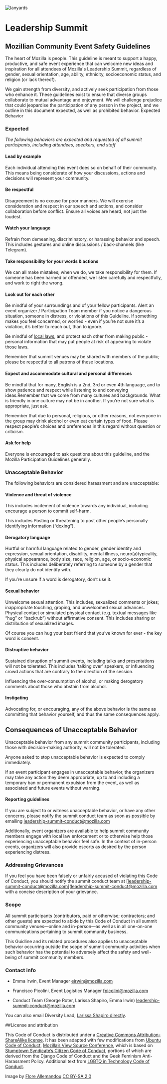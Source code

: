 ![lanyards](https://c2.staticflickr.com/4/3710/9096444668_4612746b84_z.jpg)


# Leadership Summit
## Mozillian Community Event Safety Guidelines

The heart of Mozilla is people.  This guideline is meant to support a happy, productive, and safe event experience that can welcome new ideas and inspiration  for all attendees of Mozilla's Leadership Summit, regardless of gender, sexual orientation, age, ability, ethnicity, socioeconomic status, and religion (or lack thereof).

We gain strength from diversity, and actively seek participation from those who enhance it. These guidelines exist to ensure that diverse groups collaborate to mutual advantage and enjoyment. We will challenge prejudice that could jeopardise the participation of any person in the project, and we outline in this document expected, as well as prohibited behavior.
Expected Behavior

### Expected

*The following behaviors are expected and requested of all summit participants, including attendees, speakers, and staff*

#### Lead by example

Each individual attending this event  does so on behalf of their community. This means being considerate of  how your discussions, actions and decisions will represent your community.

#### Be respectful

Disagreement is no excuse for poor manners. We will exercise consideration and respect in our speech and actions, and consider collaboration before conflict.  Ensure all voices are heard, not just the loudest.

#### Watch your language

Refrain from demeaning, discriminatory, or harassing behavior and speech. This includes gestures and online discussions / back-channels (like Telegram).

#### Take responsibility for your words & actions

We can all make mistakes; when we do, we take responsibility for them.  If someone has been harmed or offended, we listen carefully and respectfully, and work to right the wrong.

#### Look out for each other

Be mindful of your surroundings and of your fellow participants. Alert an event organizer / Participation Team member if you notice a dangerous situation, someone in distress, or violations of this Guideline. If something makes you feel concerned, or worried   - even if you’re not sure it’s a violation, it’s better to reach out, than to ignore.

Be mindful of [local laws](http://www.goabroad.com/articles/study-abroad/singapore-laws-to-know-before-you-go), and protect each other from making public - personal information that may put people at risk of appearing to violate those laws.

Remember that summit venues may be shared with members of the public; please be respectful to all patrons of these locations.

#### Expect and accommodate cultural  and personal differences

Be mindful that for many, English is a 2nd, 3rd or even 4th language, and to show patience and respect while listening to and conveying ideas.Remember that we come from many cultures and backgrounds. What is friendly in one culture may not be in another. If you’re not sure what is appropriate, just ask.

Remember that due to personal, religious, or other reasons, not everyone in the group may drink alcohol or even eat certain types of food. Please respect people’s choices and preferences in this regard without question or criticism.

#### Ask for help

Everyone is encouraged to ask questions about this guideline, and the Mozilla Participation Guidelines generally.

### Unacceptable Behavior

The following behaviors are considered harassment and are unacceptable:

#### Violence and threat of violence

This includes incitement of violence towards any individual, including encourage a person to commit self-harm.  

This includes Posting or threatening to post other people’s personally identifying information (“doxing”).

#### Derogatory language

Hurtful or harmful language related to gender, gender identity and expression, sexual orientation, disability, mental illness, neuro(a)typicality, physical appearance, body size, race, religion, age, or socio-economic status.   This includes deliberately referring to someone by a gender that they clearly do not identify with.

If you’re unsure if a word is derogatory, don’t use it.

#### Sexual behavior

Unwelcome sexual attention. This includes, sexualized comments or jokes; inappropriate touching, groping, and unwelcomed sexual advances.
Physical contact or simulated physical contact (e.g. textual messages like “hug” or “backrub”) without affirmative consent.   This includes sharing or distribution of sexualized images.

Of course you can hug your best friend that you’ve known for ever - the key word is consent.  

#### Distruptive behavior

Sustained disruption of summit events, including talks and presentations will not be tolerated.  This includes ‘talking over’ speakers, or influencing crowd actions that are contrary to the direction of the session.

Influencing the over-consumption of alcohol, or making derogatory comments about those who abstain from alcohol.

#### Instigating

Advocating for, or encouraging, any of the above behavior is the same as committing that behavior yourself, and thus the same consequences apply.

## Consequences of Unacceptable Behavior

Unacceptable behavior from any summit community participants, including those with decision-making authority, will not be tolerated.

Anyone asked to stop unacceptable behavior is expected to comply immediately.

If an event participant engages in unacceptable behavior, the organizers may take any action they deem appropriate, up to and including a temporary ban or permanent expulsion from the event, as well as associated and future events without warning.

#### Reporting guidelines

If you are subject to or witness unacceptable behavior, or have any other concerns, please notify the summit conduct team as soon as possible by emailing [leadership-summit-conduct@mozilla.com]([leadership-summit-conduct@mozilla.com](leadership-summit-conduct@mozilla.com))

Additionally, event organizers are available to help summit community members engage with local law enforcement or to otherwise help those experiencing unacceptable behavior feel safe. In the context of in-person events, organizers will also provide escorts as desired by the person experiencing distress.

### Addressing Grievances

If you feel you have been falsely or unfairly accused of violating this Code of Conduct, you should notify the summit conduct team at [leadership-summit-conduct@mozilla.com]([leadership-summit-conduct@mozilla.com](leadership-summit-conduct@mozilla.com)
with a concise description of your grievance.

### Scope

All summit participants (contributors, paid or otherwise; contractors; and other guests) are expected to abide by this Code of Conduct in all summit community venues—online and in-person—as well as in all one-on-one communications pertaining to summit community business.

This Guidline and its related procedures also applies to unacceptable behavior occurring outside the scope of summit community activities when such behavior has the potential to adversely affect the safety and well-being of summit community members.

### Contact info

* Emma Irwin, Event Manager
[eirwin@mozilla.com](eirwin@mozilla.com)

* Francisco Picolini, Event Logistics Manager [fpicolini@mozilla.com](fpicolini@mozilla.com)

* Conduct Team (George Roter, Larissa Shapiro, Emma Irwin) [leadership-summit-conduct@mozilla.com](leadership-summit-conduct@mozilla.com)

You can also email Diversity Lead,  [Larissa Shapiro directly](lshapiro@mozilla.com ).

##License and attribution

This Code of Conduct is distributed under a [Creative Commons Attribution-ShareAlike license](http://creativecommons.org/licenses/by-sa/3.0/).
It has been adapted with few modifications from [Ubuntu Code of Conduct](http://www.ubuntu.com/about/about-ubuntu/conduct), [Mozilla’s View Source Conference](https://viewsourceconf.org/code-of-conduct/), which is based on [Stumptown Syndicate’s Citizen Code of Conduct](http://citizencodeofconduct.org/), portions of which are derived from the Django Code of Conduct and the Geek Feminism Anti-Harassment Policy. Additional text from [LGBTQ in Technology Code of Conduct](http://lgbtq.technology/coc.html).


Image by [Flore Allemandou](https://www.flickr.com/photos/flore_frmoz/) [CC BY-SA 2.0](https://creativecommons.org/licenses/by-sa/2.0/)
